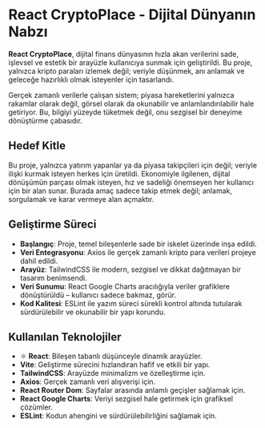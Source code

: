 # React CryptoPlace - Dijital Dünyanın Nabzı

**React CryptoPlace**, dijital finans dünyasının hızla akan verilerini sade, işlevsel ve estetik bir arayüzle kullanıcıya sunmak için geliştirildi. Bu proje, yalnızca kripto paraları izlemek değil; veriyle düşünmek, anı anlamak ve geleceğe hazırlıklı olmak isteyenler için tasarlandı.

Gerçek zamanlı verilerle çalışan sistem; piyasa hareketlerini yalnızca rakamlar olarak değil, görsel olarak da okunabilir ve anlamlandırılabilir hale getiriyor. Bu, bilgiyi yüzeyde tüketmek değil, onu sezgisel bir deneyime dönüştürme çabasıdır.

## Hedef Kitle

Bu proje, yalnızca yatırım yapanlar ya da piyasa takipçileri için değil; veriyle ilişki kurmak isteyen herkes için üretildi. Ekonomiyle ilgilenen, dijital dönüşümün parçası olmak isteyen, hız ve sadeliği önemseyen her kullanıcı için bir alan sunar. Burada amaç sadece takip etmek değil; anlamak, sorgulamak ve karar vermeye alan açmaktır.

## Geliştirme Süreci

* **Başlangıç**: Proje, temel bileşenlerle sade bir iskelet üzerinde inşa edildi.
* **Veri Entegrasyonu**: Axios ile gerçek zamanlı kripto para verileri projeye dahil edildi.
* **Arayüz**: TailwindCSS ile modern, sezgisel ve dikkat dağıtmayan bir tasarım benimsendi.
* **Veri Sunumu**: React Google Charts aracılığıyla veriler grafiklere dönüştürüldü – kullanıcı sadece bakmaz, görür.
* **Kod Kalitesi**: ESLint ile yazım süreci sürekli kontrol altında tutularak sürdürülebilir ve okunabilir bir yapı korundu.

## Kullanılan Teknolojiler

* ⚛ **React**: Bileşen tabanlı düşünceyle dinamik arayüzler.
*  **Vite**: Geliştirme sürecini hızlandıran hafif ve etkili bir yapı.
*  **TailwindCSS**: Arayüzde minimalizm ve özelleştirme için.
*  **Axios**: Gerçek zamanlı veri alışverişi için.
*  **React Router Dom**: Sayfalar arasında anlamlı geçişler sağlamak için.
*  **React Google Charts**: Veriyi sezgisel hale getirmek için grafiksel çözümler.
*  **ESLint**: Kodun ahengini ve sürdürülebilirliğini sağlamak için.



